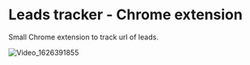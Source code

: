 # Leads tracker - Chrome extension
Small Chrome extension to track url of leads.

![Video_1626391855](https://user-images.githubusercontent.com/50815104/125892129-4ec314e5-8d65-436c-8c8d-6d4558d2a837.gif)
